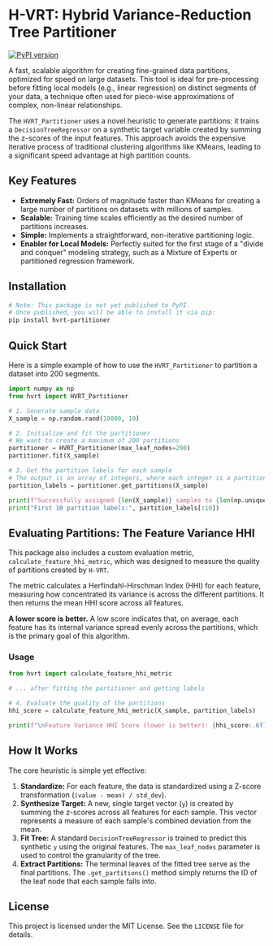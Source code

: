 
# H-VRT: Hybrid Variance-Reduction Tree Partitioner

[![PyPI version](https://badge.fury.io/py/hvrt-partitioner.svg)](https://badge.fury.io/py/hvrt-partitioner) <!--- Placeholder badge -->

A fast, scalable algorithm for creating fine-grained data partitions, optimized for speed on large datasets. This tool is ideal for pre-processing before fitting local models (e.g., linear regression) on distinct segments of your data, a technique often used for piece-wise approximations of complex, non-linear relationships.

The `HVRT_Partitioner` uses a novel heuristic to generate partitions: it trains a `DecisionTreeRegressor` on a synthetic target variable created by summing the z-scores of the input features. This approach avoids the expensive iterative process of traditional clustering algorithms like KMeans, leading to a significant speed advantage at high partition counts.

## Key Features

- **Extremely Fast:** Orders of magnitude faster than KMeans for creating a large number of partitions on datasets with millions of samples.
- **Scalable:** Training time scales efficiently as the desired number of partitions increases.
- **Simple:** Implements a straightforward, non-iterative partitioning logic.
- **Enabler for Local Models:** Perfectly suited for the first stage of a "divide and conquer" modeling strategy, such as a Mixture of Experts or partitioned regression framework.

## Installation

```bash
# Note: This package is not yet published to PyPI.
# Once published, you will be able to install it via pip:
pip install hvrt-partitioner
```

## Quick Start

Here is a simple example of how to use the `HVRT_Partitioner` to partition a dataset into 200 segments.

```python
import numpy as np
from hvrt import HVRT_Partitioner

# 1. Generate sample data
X_sample = np.random.rand(10000, 10)

# 2. Initialize and fit the partitioner
# We want to create a maximum of 200 partitions
partitioner = HVRT_Partitioner(max_leaf_nodes=200)
partitioner.fit(X_sample)

# 3. Get the partition labels for each sample
# The output is an array of integers, where each integer is a partition ID.
partition_labels = partitioner.get_partitions(X_sample)

print(f"Successfully assigned {len(X_sample)} samples to {len(np.unique(partition_labels))} partitions.")
print("First 10 partition labels:", partition_labels[:10])
```

## Evaluating Partitions: The Feature Variance HHI

This package also includes a custom evaluation metric, `calculate_feature_hhi_metric`, which was designed to measure the quality of partitions created by `H-VRT`.

The metric calculates a Herfindahl-Hirschman Index (HHI) for each feature, measuring how concentrated its variance is across the different partitions. It then returns the mean HHI score across all features.

**A lower score is better.** A low score indicates that, on average, each feature has its internal variance spread evenly across the partitions, which is the primary goal of this algorithm.

### Usage

```python
from hvrt import calculate_feature_hhi_metric

# ... after fitting the partitioner and getting labels

# 4. Evaluate the quality of the partitions
hhi_score = calculate_feature_hhi_metric(X_sample, partition_labels)

print(f"\nFeature Variance HHI Score (lower is better): {hhi_score:.6f}")
```

## How It Works

The core heuristic is simple yet effective:

1.  **Standardize:** For each feature, the data is standardized using a Z-score transformation (`(value - mean) / std_dev`).
2.  **Synthesize Target:** A new, single target vector (`y`) is created by summing the z-scores across all features for each sample. This vector represents a measure of each sample's combined deviation from the mean.
3.  **Fit Tree:** A standard `DecisionTreeRegressor` is trained to predict this synthetic `y` using the original features. The `max_leaf_nodes` parameter is used to control the granularity of the tree.
4.  **Extract Partitions:** The terminal leaves of the fitted tree serve as the final partitions. The `.get_partitions()` method simply returns the ID of the leaf node that each sample falls into.

## License

This project is licensed under the MIT License. See the `LICENSE` file for details.
